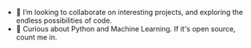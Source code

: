 - 🤖 I’m looking to collaborate on interesting projects, and exploring the endless possibilities of code.
- 🐍 Curious about Python and Machine Learning. If it's open source, count me in. 

<!---
123kiwi/123kiwi is a ✨ special ✨ repository because its `README.md` (this file) appears on your GitHub profile.
You can click the Preview link to take a look at your changes.
--->
